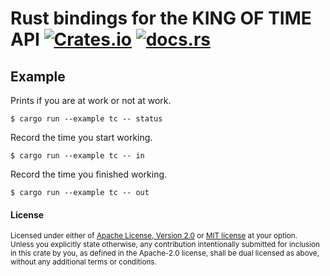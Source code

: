 # Rust bindings for the KING OF TIME API [![Crates.io](https://img.shields.io/crates/v/kingtime)](https://crates.io/crates/kingtime) [![docs.rs](https://img.shields.io/docsrs/kingtime)](https://docs.rs/kingtime/)

## Example

Prints if you are at work or not at work.

```
$ cargo run --example tc -- status
```

Record the time you start working.

```
$ cargo run --example tc -- in
```

Record the time you finished working.

```
$ cargo run --example tc -- out
```

#### License

<sup>
Licensed under either of <a href="LICENSE-APACHE">Apache License, Version
2.0</a> or <a href="LICENSE-MIT">MIT license</a> at your option.
</sup>

<br>

<sub>
Unless you explicitly state otherwise, any contribution intentionally submitted
for inclusion in this crate by you, as defined in the Apache-2.0 license, shall
be dual licensed as above, without any additional terms or conditions.
</sub>
